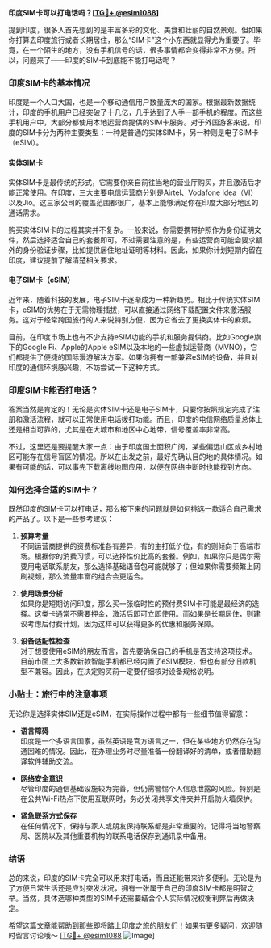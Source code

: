 **印度SIM卡可以打电话吗？[[TG💪+ @esim1088](https://t.me/s/esim1088)]**

提到印度，很多人首先想到的是丰富多彩的文化、美食和壮丽的自然景观。但如果你打算去印度旅行或者长期居住，那么“SIM卡”这个小东西就显得尤为重要了。毕竟，在一个陌生的地方，没有手机信号的话，很多事情都会变得非常不方便。所以，问题来了——印度的SIM卡到底能不能打电话呢？

### 印度SIM卡的基本情况

印度是一个人口大国，也是一个移动通信用户数量庞大的国家。根据最新数据统计，印度的手机用户已经突破了十几亿，几乎达到了人手一部手机的程度。而这些手机用户中，大部分都使用本地运营商提供的SIM卡服务。对于外国游客来说，印度的SIM卡分为两种主要类型：一种是普通的实体SIM卡，另一种则是电子SIM卡（eSIM）。

#### 实体SIM卡

实体SIM卡是最传统的形式，它需要你亲自前往当地的营业厅购买，并且激活后才能正常使用。在印度，三大主要电信运营商分别是Airtel、Vodafone Idea（VI）以及Jio。这三家公司的覆盖范围都很广，基本上能够满足你在印度大部分地区的通话需求。

购买实体SIM卡的过程其实并不复杂。一般来说，你需要携带护照作为身份证明文件，然后选择适合自己的套餐即可。不过需要注意的是，有些运营商可能会要求额外的身份验证步骤，比如提供居住地址证明等材料。因此，如果你计划短期内留在印度，建议提前了解清楚相关要求。

#### 电子SIM卡（eSIM）

近年来，随着科技的发展，电子SIM卡逐渐成为一种新趋势。相比于传统实体SIM卡，eSIM的优势在于无需物理插拔，可以直接通过网络下载配置文件来激活服务。这对于经常跨国旅行的人来说特别方便，因为它省去了更换实体卡的麻烦。

目前，在印度市场上也有不少支持eSIM功能的手机和服务提供商。比如Google旗下的Google Fi、Apple的Apple eSIM以及本地的一些虚拟运营商（MVNO），它们都提供了便捷的国际漫游解决方案。如果你拥有一部兼容eSIM的设备，并且对印度的通信环境感兴趣，不妨尝试一下这种方式。

### 印度SIM卡能否打电话？

答案当然是肯定的！无论是实体SIM卡还是电子SIM卡，只要你按照规定完成了注册和激活流程，就可以正常使用电话拨打功能。而且，印度的电信网络质量总体上还是相当可靠的，尤其是在大城市和地区中心地带，信号覆盖率非常高。

不过，这里还是要提醒大家一点：由于印度国土面积广阔，某些偏远山区或乡村地区可能存在信号盲区的情况。所以在出发之前，最好先确认目的地的具体情况。如果有可能的话，可以事先下载离线地图应用，以便在网络中断时也能找到方向。

### 如何选择合适的SIM卡？

既然印度的SIM卡可以打电话，那么接下来的问题就是如何挑选一款适合自己需求的产品了。以下是一些参考建议：

1. **预算考量**  
   不同运营商提供的资费标准各有差异，有的主打低价位，有的则倾向于高端市场。根据你的消费习惯，可以选择性价比高的套餐。例如，如果你只是偶尔需要用电话联系朋友，那么选择基础语音包可能就够了；但如果你需要频繁上网刷视频，那么流量丰富的组合会更适合。

2. **使用场景分析**  
   如果你是短期访问印度，那么买一张临时性的预付费SIM卡可能是最经济的选择。这类卡通常不需要押金，激活后即可立即使用。而如果是长期居住，则建议考虑后付费计划，因为这样可以获得更多的优惠和服务保障。

3. **设备适配性检查**  
   对于想要使用eSIM的朋友而言，首先要确保自己的手机是否支持这项技术。目前市面上大多数新款智能手机都已经内置了eSIM模块，但也有部分旧款机型不兼容。因此，在决定购买前一定要仔细核对设备规格说明。

### 小贴士：旅行中的注意事项

无论你是选择实体SIM还是eSIM，在实际操作过程中都有一些细节值得留意：

- **语言障碍**  
  印度是一个多语言国家，虽然英语是官方语言之一，但在某些地方仍然存在沟通困难的情况。因此，在办理业务时尽量准备一份翻译好的清单，或者借助翻译软件辅助交流。

- **网络安全意识**  
  尽管印度的通信基础设施较为完善，但仍需警惕个人信息泄露的风险。特别是在公共Wi-Fi热点下使用互联网时，务必关闭共享文件夹并开启防火墙保护。

- **紧急联系方式保存**  
  在任何情况下，保持与家人或朋友保持联系都是非常重要的。记得将当地警察局、医院以及其他重要机构的联系电话保存到通讯录中备用。

### 结语

总的来说，印度的SIM卡完全可以用来打电话，而且还能带来许多便利。无论是为了方便日常生活还是应对突发状况，拥有一张属于自己的印度SIM卡都是明智之举。当然，具体选哪种类型的SIM卡还需要结合个人实际情况权衡利弊后再做决定。

希望这篇文章能帮助到那些即将踏上印度之旅的朋友们！如果有更多疑问，欢迎随时留言讨论哦～ [[TG💪+ @esim1088](https://t.me/s/esim1088) ![Image](https://i.postimg.cc/4NQfJmqS/Snipaste-2025-05-13-00-14-12.png)]